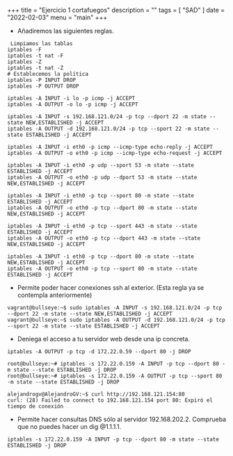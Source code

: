 +++
title = "Ejercicio 1 cortafuegos"
description = ""
tags = [
    "SAD"
]
date = "2022-02-03"
menu = "main"
+++

* Añadiremos las siguientes reglas.

~~~
 Limpiamos las tablas
iptables -F
iptables -t nat -F
iptables -Z
iptables -t nat -Z
# Establecemos la política
iptables -P INPUT DROP
iptables -P OUTPUT DROP

iptables -A INPUT -i lo -p icmp -j ACCEPT
iptables -A OUTPUT -o lo -p icmp -j ACCEPT

iptables -A INPUT -s 192.168.121.0/24 -p tcp --dport 22 -m state --state NEW,ESTABLISHED -j ACCEPT
iptables -A OUTPUT -d 192.168.121.0/24 -p tcp --sport 22 -m state --state ESTABLISHED -j ACCEPT

iptables -A INPUT -i eth0 -p icmp --icmp-type echo-reply -j ACCEPT
iptables -A OUTPUT -o eth0 -p icmp --icmp-type echo-request -j ACCEPT

iptables -A INPUT -i eth0 -p udp --sport 53 -m state --state ESTABLISHED -j ACCEPT
iptables -A OUTPUT -o eth0 -p udp --dport 53 -m state --state NEW,ESTABLISHED -j ACCEPT

iptables -A INPUT -i eth0 -p tcp --sport 80 -m state --state ESTABLISHED -j ACCEPT
iptables -A OUTPUT -o eth0 -p tcp --dport 80 -m state --state NEW,ESTABLISHED -j ACCEPT

iptables -A INPUT -i eth0 -p tcp --sport 443 -m state --state ESTABLISHED -j ACCEPT
iptables -A OUTPUT -o eth0 -p tcp --dport 443 -m state --state NEW,ESTABLISHED -j ACCEPT

iptables -A INPUT -i eth0 -p tcp --dport 80 -m state --state NEW,ESTABLISHED -j ACCEPT
iptables -A OUTPUT -o eth0 -p tcp --sport 80 -m state --state ESTABLISHED -j ACCEPT
~~~

* Permite poder hacer conexiones ssh al exterior. (Esta regla ya se contempla anteriormente)

~~~
vagrant@bullseye:~$ sudo iptables -A INPUT -s 192.168.121.0/24 -p tcp --dport 22 -m state --state NEW,ESTABLISHED -j ACCEPT
vagrant@bullseye:~$ sudo iptables -A OUTPUT -d 192.168.121.0/24 -p tcp --sport 22 -m state --state ESTABLISHED -j ACCEPT
~~~

* Deniega el acceso a tu servidor web desde una ip concreta.

~~~
iptables -A OUTPUT -p tcp -d 172.22.0.59 --dport 80 -j DROP

root@bullseye:~# iptables -s 172.22.0.159 -A INPUT -p tcp --dport 80 -m state --state ESTABLISHED -j DROP
root@bullseye:~# iptables -s 172.22.0.159 -A OUTPUT -p tcp --sport 80 -m state --state ESTABLISHED -j DROP
~~~

~~~
alejandrogv@AlejandroGV:~$ curl http://192.168.121.154:80
curl: (28) Failed to connect to 192.168.121.154 port 80: Expiró el tiempo de conexión
~~~

* Permite hacer consultas DNS sólo al servidor 192.168.202.2. Comprueba que no puedes hacer un dig @1.1.1.1.

~~~
iptables -s 172.22.0.159 -A INPUT -p tcp --dport 80 -m state --state ESTABLISHED -j DROP
~~~


